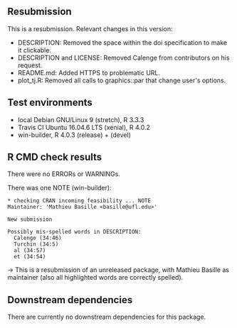 ## Resubmission

This is a resubmission. Relevant changes in this version:

  * DESCRIPTION: Removed the space within the doi specification to
    make it clickable. 
  * DESCRIPTION and LICENSE: Removed Calenge from contributors on his
    request.
  * README.md: Added HTTPS to problematic URL.
  * plot_tj.R: Removed all calls to graphics::par that change user's
    options.


## Test environments

* local Debian GNU/Linux 9 (stretch), R 3.3.3
* Travis CI Ubuntu 16.04.6 LTS (xenial), R 4.0.2
* win-builder, R 4.0.3 (release) +  (devel)


## R CMD check results

There were no ERRORs or WARNINGs. 

There was one NOTE (win-builder):

    * checking CRAN incoming feasibility ... NOTE
    Maintainer: 'Mathieu Basille <basille@ufl.edu>'
    
    New submission
    
    Possibly mis-spelled words in DESCRIPTION:
      Calenge (34:46)
      Turchin (34:5)
      al (34:57)
      et (34:54)

→ This is a resubmission of an unreleased package, with Mathieu
Basille as maintainer  (also all highlighted words are correctly
spelled).


## Downstream dependencies

There are currently no downstream dependencies for this package.
